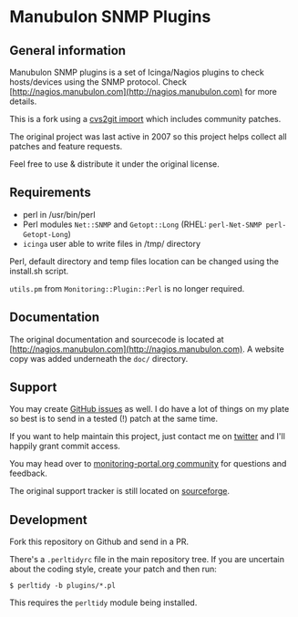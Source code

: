 # Manubulon SNMP Plugins

## General information

Manubulon SNMP plugins is a set of Icinga/Nagios plugins
to check hosts/devices using the SNMP protocol. Check
[http://nagios.manubulon.com](http://nagios.manubulon.com) for more details.

This is a fork using a [cvs2git import](http://sourceforge.net/projects/nagios-snmp/develop) which includes community patches.

The original project was last active in 2007 so this project
helps collect all patches and feature requests.

Feel free to use & distribute it under the original license.

## Requirements

* perl in /usr/bin/perl
* Perl modules `Net::SNMP` and `Getopt::Long` (RHEL: `perl-Net-SNMP perl-Getopt-Long`)
* `icinga` user able to write files in /tmp/ directory

Perl, default directory and temp files location can be changed using the install.sh script.

`utils.pm` from `Monitoring::Plugin::Perl` is no longer required.

## Documentation

The original documentation and sourcecode is located at
[http://nagios.manubulon.com](http://nagios.manubulon.com).
A website copy was added underneath the `doc/` directory.

## Support

You may create [GitHub issues](https://github.com/dnsmichi/manubulon-snmp)
as well. I do have a lot of things on my plate so best is to send in a tested (!) patch at the same time.

If you want to help maintain this project, just contact
me on [twitter](https://twitter.com/dnsmichi) and I'll
happily grant commit access.

You may head over to [monitoring-portal.org community](http://www.monitoring-portal.org)
for questions and feedback.

The original support tracker is still located on [sourceforge](https://sourceforge.net/p/nagios-snmp/feature-requests/).

## Development

Fork this repository on Github and send in a PR.

There's a `.perltidyrc` file in the main repository tree. If you are uncertain about the coding style,
create your patch and then run:

    $ perltidy -b plugins/*.pl

This requires the `perltidy` module being installed.

